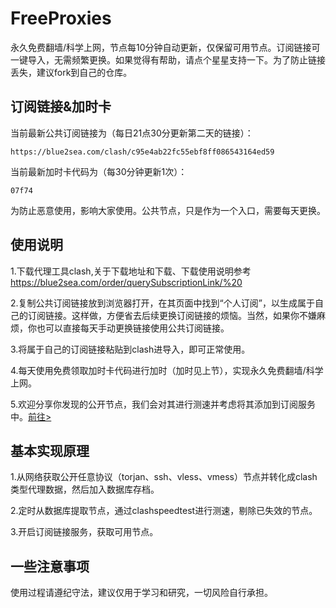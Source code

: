 # FreeProxies
永久免费翻墙/科学上网，节点每10分钟自动更新，仅保留可用节点。订阅链接可一键导入，无需频繁更换。如果觉得有帮助，请点个星星支持一下。为了防止链接丢失，建议fork到自己的仓库。

## 订阅链接&加时卡
当前最新公共订阅链接为（每日21点30分更新第二天的链接）：
```
https://blue2sea.com/clash/c95e4ab22fc55ebf8ff086543164ed59
```
当前最新加时卡代码为（每30分钟更新1次）：
```
07f74
```

为防止恶意使用，影响大家使用。公共节点，只是作为一个入口，需要每天更换。
## 使用说明
1.下载代理工具clash,关于下载地址和下载、下载使用说明参考
https://blue2sea.com/order/querySubscriptionLink/%20


2.复制公共订阅链接放到浏览器打开，在其页面中找到“个人订阅”，以生成属于自己的订阅链接。这样做，方便省去后续更换订阅链接的烦恼。当然，如果你不嫌麻烦，你也可以直接每天手动更换链接使用公共订阅链接。

3.将属于自己的订阅链接粘贴到clash进导入，即可正常使用。

4.每天使用免费领取加时卡代码进行加时（加时见上节），实现永久免费翻墙/科学上网。

5.欢迎分享你发现的公开节点，我们会对其进行测速并考虑将其添加到订阅服务中。[前往>](https://github.com/bq2015/FreeProxies/issues/1)

## 基本实现原理
1.从网络获取公开任意协议（torjan、ssh、vless、vmess）节点并转化成clash类型代理数据，然后加入数据库存档。

2.定时从数据库提取节点，通过clashspeedtest进行测速，剔除已失效的节点。

3.开启订阅链接服务，获取可用节点。

## 一些注意事项
使用过程请遵纪守法，建议仅用于学习和研究，一切风险自行承担。
